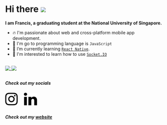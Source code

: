 <h1>Hi there <img src="https://media.giphy.com/media/hvRJCLFzcasrR4ia7z/giphy.gif" width="40px"></h1>

<b>I am Francis, a graduating student at the National University of Singapore.</b>
<!-- - I’m currently working at Ufinity, Singapore. -->
- 🔥 I'm passionate about web and cross-platform mobile app development.
- 🔨 I'm go to programming language is `JavaScript`
- 📘 I’m currently learning [`React Native`](https://reactnative.dev/).
- 🌱 I'm interested to learn how to use [`Socket.IO`](https://socket.io/)

##
<a href="https://github.com/anuraghazra/github-readme-stats">
  <img align="top" src="https://github-readme-stats.vercel.app/api/top-langs/?username=francislow" />
  <img align="top" src="https://github-readme-stats.vercel.app/api?username=francislow&show_icons=true&count_private=true" />
</a>

##
<h5>Check out my socials</h5>

<em>[<img src="https://raw.githubusercontent.com/francislow/francislow/master/insta_icon.93339665.png" height="40em" align="center"/>](https://www.instagram.com/friendcislol/)&nbsp;&nbsp;&nbsp;&nbsp;&nbsp;[<img src="https://github.com/francislow/francislow/blob/master/linkedin_icon.7dfa2db1.png" height="40em" align="center"/>](https://www.linkedin.com/in/francis-low-bb1b4079/)</em>

##
<h5>Check out my <a href="https://francislow.netlify.app/" target="_blank">website</a></h5>
